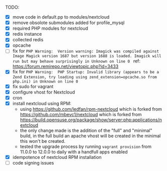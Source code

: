
TODO:
 - [x] move code in default.pp to modules/nextcloud
 - [x] remove obsolote submodules added for profile_mysql
 - [x] required PHP modules for nextcloud
 - [x] redis instance
 - [x] collected redis
 - [x] opcache
 - [ ] fix for `PHP Warning:  Version warning: Imagick was compiled against Image Magick version 1687 but version 1688 is loaded. Imagick will run but may behave surprisingly in Unknown on line 0
` ref: https://forum.remirepo.net/viewtopic.php?id=3433
 - [x] fix for `PHP Warning:  PHP Startup: Invalid library (appears to be a Zend Extension, try loading using zend_extension=opcache.so from php.ini) in Unknown on line 0`
 - [x] fix sudo for vagrant
 - [x] configure vhost for Nextcloud
 - [x] cron
 - [x] install nextcloud using RPM:
   - using https://github.com/ledfan/rpm-nextcloud which is forked from https://github.com/mbevc1/nextcloud which is forked from https://build.opensuse.org/package/show/server:php:applications/nextcloud
   - the only change made is the addition of the "full" and "minimal" build, in the full build an apache vhost will be created in the minimal this won't be created.
   - tested the upgrade process by running `vagrant provision` from 11.0.0 to 12.0.0 to daily with a handfull apps enabled
 - [x] idempotence of nextcloud RPM installation
 - [ ] code signing issues
